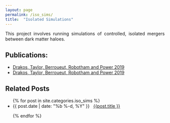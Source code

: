 ```yaml
---
layout: page
permalink: /iso_sims/
title:  "Isolated Simulations"
---
```



<p style="text-align:justify">
This project involves running simulations of controlled, isolated mergers between dark matter haloes.
</p>

<h2> Publications: </h2>
<ul>
<li> <a href="https://ui.adsabs.harvard.edu/abs/2019MNRAS.487..993D/abstract">Drakos, Taylor, Berroueut, Robotham and Power 2019</a> </li>
<li> <a href="https://ui.adsabs.harvard.edu/abs/2019MNRAS.487.1008D/abstract">Drakos, Taylor, Berroueut, Robotham and Power 2019</a> </li>
</ul>


<h2 class="page-heading">Related Posts</h2>

<ul class="post-list">
  {% for post in site.categories.iso_sims %}

  <li>
    <span>{{ post.date | date: "%b %-d, %Y" }}</span> &nbsp; <a href="{{ post.url | prepend: site.baseurl }}">{{post.title }}</a>
  </li>

  {% endfor %}
</ul>
